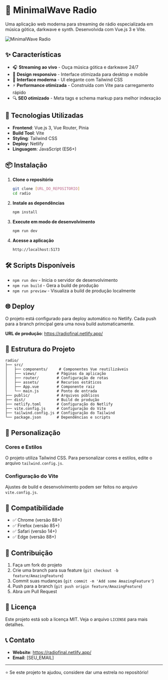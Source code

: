 # 🎵 MinimalWave Radio

Uma aplicação web moderna para streaming de rádio especializada em música gótica, darkwave e synth. Desenvolvida com Vue.js 3 e Vite.

![MinimalWave Radio](https://radiofinal.netlify.app/capa2.jpg)

## ✨ Características

- 🎧 **Streaming ao vivo** - Ouça música gótica e darkwave 24/7
- 📱 **Design responsivo** - Interface otimizada para desktop e mobile
- 🎨 **Interface moderna** - UI elegante com Tailwind CSS
- ⚡ **Performance otimizada** - Construída com Vite para carregamento rápido
- 🔍 **SEO otimizado** - Meta tags e schema markup para melhor indexação

## 🚀 Tecnologias Utilizadas

- **Frontend**: Vue.js 3, Vue Router, Pinia
- **Build Tool**: Vite
- **Styling**: Tailwind CSS
- **Deploy**: Netlify
- **Linguagem**: JavaScript (ES6+)

## 📦 Instalação

1. **Clone o repositório**
   ```bash
   git clone [URL_DO_REPOSITORIO]
   cd radio
   ```

2. **Instale as dependências**
   ```bash
   npm install
   ```

3. **Execute em modo de desenvolvimento**
   ```bash
   npm run dev
   ```

4. **Acesse a aplicação**
   ```
   http://localhost:5173
   ```

## 🛠️ Scripts Disponíveis

- `npm run dev` - Inicia o servidor de desenvolvimento
- `npm run build` - Gera a build de produção
- `npm run preview` - Visualiza a build de produção localmente

## 🌐 Deploy

O projeto está configurado para deploy automático no Netlify. Cada push para a branch principal gera uma nova build automaticamente.

**URL de produção**: https://radiofinal.netlify.app/

## 📁 Estrutura do Projeto

```
radio/
├── src/
│   ├── components/     # Componentes Vue reutilizáveis
│   ├── views/         # Páginas da aplicação
│   ├── router/        # Configuração de rotas
│   ├── assets/        # Recursos estáticos
│   ├── App.vue        # Componente raiz
│   └── main.js        # Ponto de entrada
├── public/            # Arquivos públicos
├── dist/              # Build de produção
├── netlify.toml       # Configuração do Netlify
├── vite.config.js     # Configuração do Vite
├── tailwind.config.js # Configuração do Tailwind
└── package.json       # Dependências e scripts
```

## 🎨 Personalização

### Cores e Estilos
O projeto utiliza Tailwind CSS. Para personalizar cores e estilos, edite o arquivo `tailwind.config.js`.

### Configuração do Vite
Ajustes de build e desenvolvimento podem ser feitos no arquivo `vite.config.js`.

## 📱 Compatibilidade

- ✅ Chrome (versão 88+)
- ✅ Firefox (versão 85+)
- ✅ Safari (versão 14+)
- ✅ Edge (versão 88+)

## 🤝 Contribuição

1. Faça um fork do projeto
2. Crie uma branch para sua feature (`git checkout -b feature/AmazingFeature`)
3. Commit suas mudanças (`git commit -m 'Add some AmazingFeature'`)
4. Push para a branch (`git push origin feature/AmazingFeature`)
5. Abra um Pull Request

## 📄 Licença

Este projeto está sob a licença MIT. Veja o arquivo `LICENSE` para mais detalhes.

## 📞 Contato

- **Website**: https://radiofinal.netlify.app/
- **Email**: [SEU_EMAIL]

---

⭐ Se este projeto te ajudou, considere dar uma estrela no repositório! 